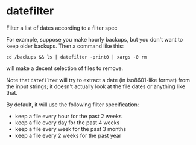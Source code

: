 # datefilter
Filter a list of dates according to a filter spec

For example, suppose you make hourly backups, but you don't want to keep older backups.  Then a command like this:
```
cd /backups && ls | datefilter -print0 | xargs -0 rm 
```
will make a decent selection of files to remove.

Note that `datefilter` will try to extract a date (in iso8601-like format) from the input strings; it doesn't actually look at the file dates or anything like that.

By default, it will use the following filter specification:
 - keep a file every hour for the past 2 weeks
 - keep a file every day for the past 4 weeks
 - keep a file every week for the past 3 months
 - keep a file every 2 weeks for the past year
